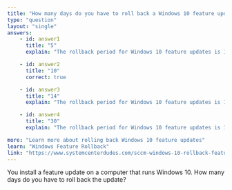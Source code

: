 ```yaml
---
title: "How many days do you have to roll back a Windows 10 feature update?"
type: "question"
layout: "single"
answers:
    - id: answer1
      title: "5"
      explain: "The rollback period for Windows 10 feature updates is 10 days, not 5."

    - id: answer2
      title: "10"
      correct: true

    - id: answer3
      title: "14"
      explain: "The rollback period for Windows 10 feature updates is 10 days, not 14."

    - id: answer4
      title: "30"
      explain: "The rollback period for Windows 10 feature updates is 10 days, not 30."

more: "Learn more about rolling back Windows 10 feature updates"
learn: "Windows Feature Rollback"
link: "https://www.systemcenterdudes.com/sccm-windows-10-rollback-feature-update-using-sccm-or-microsoft-intune/?utm_source=chatgpt.com"
---
```

You install a feature update on a computer that runs Windows 10. How many days do you have to roll back the update?

